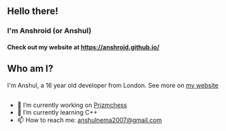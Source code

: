 ## Hello there!
### I'm Anshroid (or Anshul)
#### Check out my website at https://anshroid.github.io/ 

## Who am I?
I'm Anshul, a 16 year old developer from London. See more on [my website](https://anshroid.github.io/about.html)

##
- 🔭 I’m currently working on [Prizmchess](https://github.com/Anshroid/Prizmchess)
- 🌱 I’m currently learning C++
- 📫 How to reach me: anshulnema2007@gmail.com
